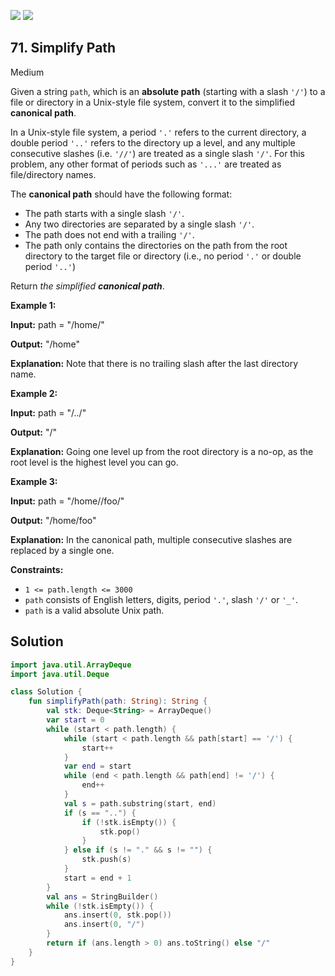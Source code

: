[![](https://img.shields.io/github/stars/javadev/LeetCode-in-Kotlin?label=Stars&style=flat-square)](https://github.com/javadev/LeetCode-in-Kotlin)
[![](https://img.shields.io/github/forks/javadev/LeetCode-in-Kotlin?label=Fork%20me%20on%20GitHub%20&style=flat-square)](https://github.com/javadev/LeetCode-in-Kotlin/fork)

## 71\. Simplify Path

Medium

Given a string `path`, which is an **absolute path** (starting with a slash `'/'`) to a file or directory in a Unix-style file system, convert it to the simplified **canonical path**.

In a Unix-style file system, a period `'.'` refers to the current directory, a double period `'..'` refers to the directory up a level, and any multiple consecutive slashes (i.e. `'//'`) are treated as a single slash `'/'`. For this problem, any other format of periods such as `'...'` are treated as file/directory names.

The **canonical path** should have the following format:

*   The path starts with a single slash `'/'`.
*   Any two directories are separated by a single slash `'/'`.
*   The path does not end with a trailing `'/'`.
*   The path only contains the directories on the path from the root directory to the target file or directory (i.e., no period `'.'` or double period `'..'`)

Return _the simplified **canonical path**_.

**Example 1:**

**Input:** path = "/home/"

**Output:** "/home"

**Explanation:** Note that there is no trailing slash after the last directory name.

**Example 2:**

**Input:** path = "/../"

**Output:** "/"

**Explanation:** Going one level up from the root directory is a no-op, as the root level is the highest level you can go.

**Example 3:**

**Input:** path = "/home//foo/"

**Output:** "/home/foo"

**Explanation:** In the canonical path, multiple consecutive slashes are replaced by a single one.

**Constraints:**

*   `1 <= path.length <= 3000`
*   `path` consists of English letters, digits, period `'.'`, slash `'/'` or `'_'`.
*   `path` is a valid absolute Unix path.

## Solution

```kotlin
import java.util.ArrayDeque
import java.util.Deque

class Solution {
    fun simplifyPath(path: String): String {
        val stk: Deque<String> = ArrayDeque()
        var start = 0
        while (start < path.length) {
            while (start < path.length && path[start] == '/') {
                start++
            }
            var end = start
            while (end < path.length && path[end] != '/') {
                end++
            }
            val s = path.substring(start, end)
            if (s == "..") {
                if (!stk.isEmpty()) {
                    stk.pop()
                }
            } else if (s != "." && s != "") {
                stk.push(s)
            }
            start = end + 1
        }
        val ans = StringBuilder()
        while (!stk.isEmpty()) {
            ans.insert(0, stk.pop())
            ans.insert(0, "/")
        }
        return if (ans.length > 0) ans.toString() else "/"
    }
}
```